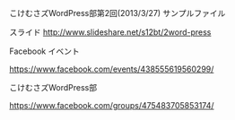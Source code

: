 こけむさズWordPress部第2回(2013/3/27) サンプルファイル

スライド
http://www.slideshare.net/s12bt/2word-press


Facebook イベント 

https://www.facebook.com/events/438555619560299/



こけむさズWordPress部

https://www.facebook.com/groups/475483705853174/

